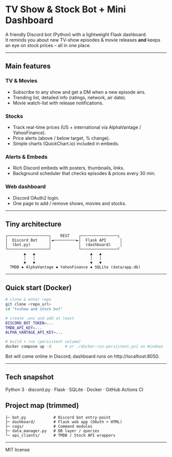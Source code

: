 # TV Show & Stock Bot + Mini Dashboard

A friendly Discord bot (Python) with a lightweight Flask dashboard.  
It reminds you about new TV-show episodes & movie releases **and** keeps an eye on stock prices – all in one place.

---

## Main features

### TV & Movies
- Subscribe to any show and get a DM when a new episode airs.
- Trending list, detailed info (ratings, network, air date).
- Movie watch-list with release notifications.

### Stocks
- Track real-time prices (US + international via AlphaVantage / YahooFinance).
- Price alerts (above / below target, % change).  
- Simple charts (QuickChart.io) included in embeds.

### Alerts & Embeds
- Rich Discord embeds with posters, thumbnails, links.  
- Background scheduler that checks episodes & prices every 30 min.

### Web dashboard
- Discord OAuth2 login.  
- One page to add / remove shows, movies and stocks.

---

## Tiny architecture
```
┌──────────────────┐    REST    ┌────────────────┐
│  Discord Bot     │◄──────────►│  Flask API      │
│  (bot.py)        │            │  (dashboard)    │
└──────────────────┘            └────────────────┘
        ▲   ▲                        ▲   ▲
        │   │                        │   │
        ▼   ▼                        ▼   ▼
  TMDB ▪ AlphaVantage ▪ YahooFinance ▪ SQLite (data/app.db)
```

---

## Quick start (Docker)
```bash
# clone & enter repo
git clone <repo_url>
cd "tvshow and stock bot"

# create .env and add at least
DISCORD_BOT_TOKEN=...
TMDB_API_KEY=...
ALPHA_VANTAGE_API_KEY=...

# build + run (persistent volume)
docker compose up -d      # or ./docker-run-persistent.ps1 on Windows
```
Bot will come online in Discord; dashboard runs on http://localhost:8050.

---

## Tech snapshot
Python 3 · discord.py · Flask · SQLite · Docker · GitHub Actions CI

## Project map (trimmed)
```
├─ bot.py            # Discord bot entry-point
├─ dashboard/        # Flask web app (OAuth + HTML)
├─ cogs/             # Command modules
├─ data_manager.py   # DB layer / queries
└─ api_clients/      # TMDB / Stock API wrappers
```

---

MIT license 
